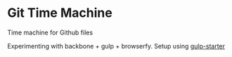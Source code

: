 Git Time Machine
=================

Time machine for Github files

Experimenting with backbone + gulp + browserfy. Setup using [gulp-starter](https://github.com/greypants/gulp-starter)

